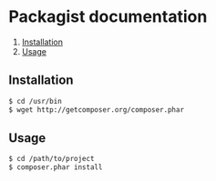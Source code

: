 Packagist documentation
=======================

1. [Installation][1]
2. [Usage][2]

<h2><a id="#installation">Installation</a></h2>

``` sh
$ cd /usr/bin
$ wget http://getcomposer.org/composer.phar
```

<h2><a id="#usage">Usage</a></h2>

``` sh
$ cd /path/to/project
$ composer.phar install
```

[1]: #installation
[2]: #usage

